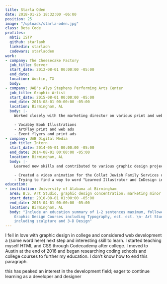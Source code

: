 ```yaml
---
title: Starla Oden
date: 2018-01-25 18:32:00 -06:00
position: 25
image: "/uploads/starla-oden.jpg"
class: Beta Code
profiles:
  mbti: ISTP
  github: starlaoh
  linkedin: starlaoh
  codewars: starlaoden
work:
- company: The Cheesecake Factory
  job_title: Server
  start_date: 2012-08-01 00:00:00 -05:00
  end_date: 
  location: Austin, TX
  body: 
- company: UAB's Alys Stephens Performing Arts Center
  job_title: Graphic Artist
  start_date: 2015-08-01 00:00:00 -05:00
  end_date: 2016-08-01 00:00:00 -05:00
  location: Birmingham, AL
  body: |-
    Worked closely with the marketing director on various print and web projects

    - Vocabby Book Illustrations
    - ArtPlay print and web ads
    - Event flyers and print ads
- company: UAB Digital Media
  job_title: Intern
  start_date: 2014-05-01 00:00:00 -05:00
  end_date: 2014-08-01 00:00:00 -05:00
  location: Birmingham, AL
  body: |-
    Learned new skills and contributed to various graphic design projects

    - Created a video animation for the Collat Jewish Family Services organization
    - Trying to find a way to word "Learned Illustrator and InDesign in Depth"
education:
- institution: University of Alabama at Birmingham
  area: B.S. Art Studio, graphic design concentration; marketing minor
  start_date: 2010-08-01 01:00:00 -05:00
  end_date: 2015-04-01 00:00:00 -05:00
  location: Birmingham, AL
  body: "Include an education summary of 1-2 sentences maximum, followed by:\n\n-
    Graphic Design Courses including Typography, ect. ect. \n- Art Studio Courses
    including sculpture and 3-D Design"
---
```


I fell in love with graphic design in college and considered web development a (some word here) next step and interesting skill to learn. I started teaching myself HTML and CSS through Codecademy after college. I moved to Austin at the end of 2016 and began researching coding schools and college courses to further my education. I don’t know how to end this paragraph.

this has peaked an interest in the development field; eager to continue learning as a developer and designer